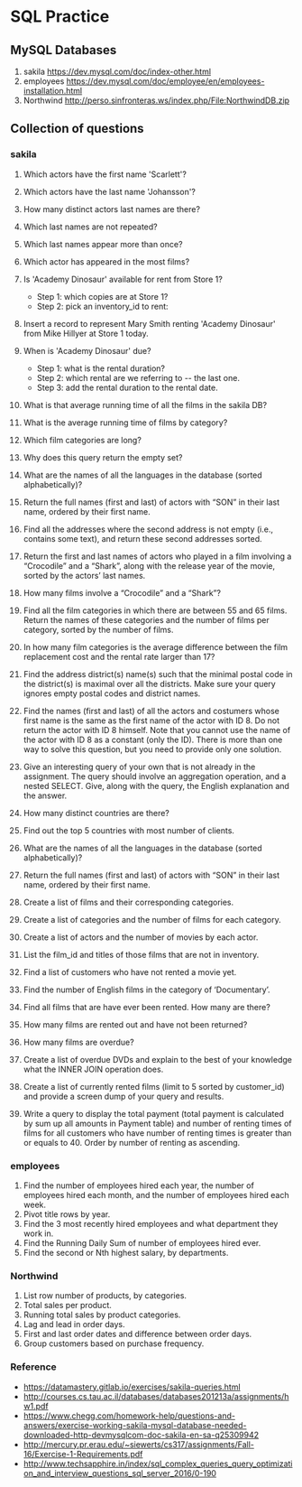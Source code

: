 # SQL Practice 


## MySQL Databases
1. sakila https://dev.mysql.com/doc/index-other.html
2. employees https://dev.mysql.com/doc/employee/en/employees-installation.html
3. Northwind http://perso.sinfronteras.ws/index.php/File:NorthwindDB.zip 


## Collection of questions

### sakila
1. Which actors have the first name 'Scarlett'? 
2. Which actors have the last name 'Johansson'?  
3. How many distinct actors last names are there?  
4. Which last names are not repeated? 
5. Which last names appear more than once? 
6. Which actor has appeared in the most films? 
7. Is 'Academy Dinosaur' available for rent from Store 1? 
    - Step 1: which copies are at Store 1? 
    - Step 2: pick an inventory_id to rent: 
8. Insert a record to represent Mary Smith renting 'Academy Dinosaur' from Mike Hillyer at Store 1 today. 
9. When is 'Academy Dinosaur' due? 
    - Step 1: what is the rental duration? 
    - Step 2: which rental are we referring to -- the last one. 
    - Step 3: add the rental duration to the rental date. 
10. What is that average running time of all the films in the sakila DB? 
11. What is the average running time of films by category? 
12. Which film categories are long? 
13. Why does this query return the empty set? 

1. What are the names of all the languages in the database (sorted alphabetically)? 
2. Return the full names (first and last) of actors with “SON” in their last name, ordered by their first name. 
3. Find all the addresses where the second address is not empty (i.e., contains some text), and return these second addresses sorted. 
4. Return the first and last names of actors who played in a film involving a “Crocodile” and a “Shark”, along with the release year of the movie, sorted by the actors’ last names. 
5. How many films involve a “Crocodile” and a “Shark”? 
6. Find all the film categories in which there are between 55 and 65 films. Return the names of these categories and the number of films per category, sorted by the number of films. 
7. In how many film categories is the average difference between the film replacement cost and the rental rate larger than 17? 
8. Find the address district(s) name(s) such that the minimal postal code in the district(s) is maximal over all the districts. Make sure your query ignores empty postal codes and district names. 
9. Find the names (first and last) of all the actors and costumers whose first name is the same as the first name of the actor with ID 8. Do not return the actor with ID 8 himself. Note that you cannot use the name of the actor with ID 8 as a constant (only the ID). There is more than one way to solve this question, but you need to provide only one solution. 
10. Give an interesting query of your own that is not already in the assignment. The query should involve an aggregation operation, and a nested SELECT. Give, along with the query, the English explanation and the answer. 

1. How many distinct countries are there? 
2. Find out the top 5 countries with most number of clients.  
3. What are the names of all the languages in the database (sorted alphabetically)?	
4. Return the full names (first and last) of actors with “SON” in their last name, ordered by their first name.	
5. Create a list of films and their corresponding categories. 
6. Create a list of categories and the number of films for each category. 
7. Create a list of actors and the number of movies by each actor.	
8. List the film_id and titles of those films that are not in inventory. 
9. Find a list of customers who have not rented a movie yet. 
10. Find the number of English films in the category of ‘Documentary’. 

1. Find all films that are have ever been rented. How many are there? 
2. How many films are rented out and have not been returned? 
3. How many films are overdue? 
4. Create a list of overdue DVDs and explain to the best of your knowledge what the INNER JOIN operation does. 
5. Create a list of currently rented films (limit to 5 sorted by customer_id) and provide a screen dump of your query and results. 
6. Write a query to display the total payment (total payment is calculated by sum up all amounts in Payment table) and number of renting times of films for all customers who have number of renting times is greater than or equals to 40. Order by number of renting as ascending.  


### employees
1. Find the number of employees hired each year, the number of employees hired each month, and the number of employees hired each week. 
2. Pivot title rows by year. 
3. Find the 3 most recently hired employees and what department they work in.
4. Find the Running Daily Sum of number of employees hired ever. 
5. Find the second or Nth highest salary, by departments. 


### Northwind
1. List row number of products, by categories. 
2. Total sales per product.
3. Running total sales by product categories. 
4. Lag and lead in order days. 
5. First and last order dates and difference between order days.
6. Group customers based on purchase frequency. 



### Reference 
- https://datamastery.gitlab.io/exercises/sakila-queries.html 
- http://courses.cs.tau.ac.il/databases/databases201213a/assignments/hw1.pdf 
- https://www.chegg.com/homework-help/questions-and-answers/exercise-working-sakila-mysql-database-needed-downloaded-http-devmysqlcom-doc-sakila-en-sa-q25309942 
- http://mercury.pr.erau.edu/~siewerts/cs317/assignments/Fall-16/Exercise-1-Requirements.pdf
- http://www.techsapphire.in/index/sql_complex_queries_query_optimization_and_interview_questions_sql_server_2016/0-190 